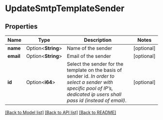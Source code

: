 # UpdateSmtpTemplateSender

## Properties

Name | Type | Description | Notes
------------ | ------------- | ------------- | -------------
**name** | Option<**String**> | Name of the sender | [optional]
**email** | Option<**String**> | Email of the sender | [optional]
**id** | Option<**i64**> | Select the sender for the template on the basis of sender id. _In order to select a sender with specific pool of IP’s, dedicated ip users shall pass id (instead of email)_.  | [optional]

[[Back to Model list]](../README.md#documentation-for-models) [[Back to API list]](../README.md#documentation-for-api-endpoints) [[Back to README]](../README.md)


